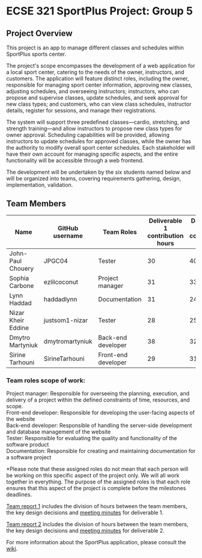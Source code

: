 # ECSE 321 SportPlus Project: Group 5

## Project Overview

This project is an app to manage different classes and schedules within SportPlus sports center.

  The project's scope encompasses the development of a web application for a local sport center, catering to the needs of the owner, instructors, and customers. The application will feature distinct roles, including the owner, responsible for managing sport center information, approving new classes, adjusting schedules, and overseeing instructors; instructors, who can propose and supervise classes, update schedules, and seek approval for new class types; and customers, who can view class schedules, instructor details, register for sessions, and manage their registrations. 
  
  The system will support three predefined classes—cardio, stretching, and strength training—and allow instructors to propose new class types for owner approval. Scheduling capabilities will be provided, allowing instructors to update schedules for approved classes, while the owner has the authority to modify overall sport center schedules. Each stakeholder will have their own account for managing specific aspects, and the entire functionality will be accessible through a web frontend. 
  
  The development will be undertaken by the six students named below and will be organized into teams, covering requirements gathering, design, implementation, validation.


## Team Members
                                               
                                                  
| Name          | GitHub username |   Team Roles    | Deliverable 1 contribution hours| Deliverable 2 contribution hours| Deliverable 3 contribution hours|
| ------------- | --------------- | --------------- |---------------------------------|---------------------------------|---------------------------------|
| John-Paul Chouery | JPGC04    | Tester | 30 | 40 |
| Sophia Carbone | ezlilcoconut       | Project manager | 31 | 33 |
| Lynn Haddad | haddadlynn             | Documentation | 31 | 24 |
| Nizar Kheir Eddine | justsom1-nizar             | Tester | 28 | 25 |
| Dmytro Martyniuk | dmytromartyniuk  | Back-end developer | 38 | 32 |
| Sirine Tarhouni | SirineTarhouni             | Front-end developer | 29 | 31 |

### Team roles scope of work:  
 Project manager: Responsible for overseeing the planning, execution, and delivery of a project within the defined constraints of time, resources, and scope.  
 Front-end developer: Responsible for developing the user-facing aspects of the website  
 Back-end developer: Responsible of handling the server-side development and database management of the website  
 Tester: Responsible for evaluating the quality and functionality of the software product  
 Documentation: Responsible for creating and maintaining documentation for a software project  

*Please note that these assigned roles do not mean that each person will be working on this specific aspect of the project only. We will all work together in everything. The purpose of the assigned roles is that each role ensures that this aspect of the project is complete before the milestones deadlines.

[Team report 1](https://github.com/McGill-ECSE321-Winter2024/project-group-5/wiki/Project-Reports#project-report-1) includes the division of hours between the team members, the key design decisions and [meeting minutes](https://github.com/McGill-ECSE321-Winter2024/project-group-5/wiki/Minutes) for deliverable 1.

[Team report 2](https://github.com/McGill-ECSE321-Winter2024/project-group-5/wiki/Project-Reports#project-report-2) includes the division of hours between the team members, the key design decisions and [meeting minutes](https://github.com/McGill-ECSE321-Winter2024/project-group-5/wiki/Minutes) for deliverable 2.


For more information about the SportPlus application, please consult the [wiki](../../wiki).
